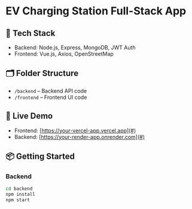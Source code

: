 # EV Charging Station Full-Stack App

## 🔧 Tech Stack
- Backend: Node.js, Express, MongoDB, JWT Auth
- Frontend: Vue.js, Axios, OpenStreetMap

## 🗂 Folder Structure
- `/backend` – Backend API code
- `/frontend` – Frontend UI code

## 🚀 Live Demo
- Frontend: [https://your-vercel-app.vercel.app](#)
- Backend: [https://your-render-app.onrender.com](#)

## 📦 Getting Started

### Backend
```bash
cd backend
npm install
npm start
